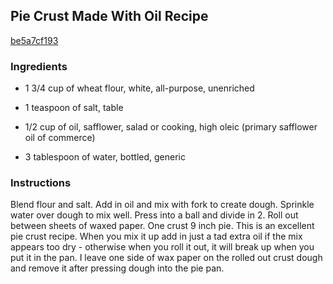 ## Pie Crust Made With Oil Recipe

[be5a7cf193](http://cookeatshare.com/recipes/pie-crust-made-with-oil-43581)

### Ingredients

 - 1 3/4 cup of wheat flour, white, all-purpose, unenriched

 - 1 teaspoon of salt, table

 - 1/2 cup of oil, safflower, salad or cooking, high oleic (primary safflower oil of commerce)

 - 3 tablespoon of water, bottled, generic

### Instructions

Blend flour and salt. Add in oil and mix with fork to create dough. Sprinkle water over dough to mix well. Press into a ball and divide in 2. Roll out between sheets of waxed paper. One crust 9 inch pie. This is an excellent pie crust recipe. When you mix it up add in just a tad extra oil if the mix appears too dry - otherwise when you roll it out, it will break up when you put it in the pan. I leave one side of wax paper on the rolled out crust dough and remove it after pressing dough into the pie pan.